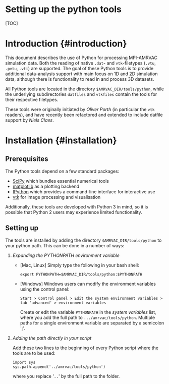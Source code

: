 # Setting up the python tools

[TOC]

# Introduction {#introduction}

This document describes the use of Python for processing MPI-AMRVAC simulation data.
Both the reading of native `.dat`- and `vtk`-filetypes (`.vtu`, `.pvtu`, `.vti`) are supported.
The goal of these Python tools is to provide additional data-analysis support with main focus
on 1D and 2D simulation data, although there is functionality to read in and process 3D datasets.

All Python tools are located in the directory `$AMRVAC_DIR/tools/python`, while the underlying
subdirectories `datfiles` and `vtkfiles` contain the tools for their respective filetypes.

These tools were originally initiated by _Oliver Porth_ (in particular the `vtk` readers),
and have recently been refactored and extended to include datfile support by _Niels Claes_.

# Installation {#installation}
## Prerequisites

The Python tools depend on a few standard packages:

* [SciPy](https://www.scipy.org/) which bundles essential numerical tools
* [matplotlib](https://matplotlib.org/) as a plotting backend
* [IPython](https://ipython.org/) which provides a command-line interface for interactive use
* [vtk](https://pypi.org/project/vtk/) for image processing and visualisation

Additionally, these tools are developed with Python 3 in mind, so it is possible that Python 2
users may experience limited functionality.

## Setting up
The tools are installed by adding the directory `$AMRVAC_DIR/tools/python` to your python path.
This can be done in a number of ways:

1. _Expanding the PYTHONPATH environment variable_

   * [Mac, Linux] Simply type the following in your bash shell:

         export PYTHONPATH=$AMRVAC_DIR/tools/python:$PYTHONPATH

   * [Windows] Windows users can modify the environment variables using the control panel:

         Start > Control panel > Edit the system environment variables >
         tab 'advanced' > environment variables

     Create or edit the variable `PYTHONPATH` in the _system variables_ list, where you add the
     full path to `.../amrvac/tools/python`. Multiple paths for a single environment variable are separated by a semicolon ';'.
2. _Adding the path directly in your script_

   Add these two lines to the beginning of every Python script where the tools are to be used:

       import sys
       sys.path.append('../amrvac/tools/python')

   where you replace '`..`' by the full path to the folder.

